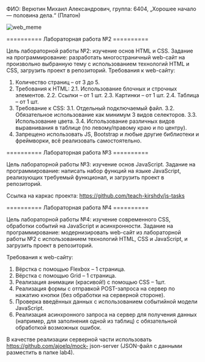 ФИО: Верютин Михаил Александрович, группа: 6404, 
„Хорошее начало — половина дела.“ (Платон)

![web_meme](https://github.com/user-attachments/assets/e1597dc4-72f5-4213-8377-a665f1a3d86f)

========== Лабораторная работа №2 ==========

Цель лабораторной работы №2: изучение основ HTML и CSS.
Задание на программирование: разработать многостраничный web-сайт на
произвольно выбранную тему с использованием технологий HTML и CSS, загрузить
проект в репозиторий.
Требования к web-сайту:
1. Количество страниц – от 3 до 5.
2. Требования к HTML:
2.1. Использование блочных и строчных элементов.
2.2. Ссылки – от 1 шт.
2.3. Картинки – от 1 шт.
2.4. Таблица – от 1 шт.
3. Требование к CSS:
3.1. Отдельный подключаемый файл.
3.2. Обязательное использование как минимум 3 видов селекторов.
3.3. Использование цвета.
3.4. Использование различных видов выравнивания в таблице (по левому/правому
краю и по центру).
4. Запрещено использовать JS, Bootstrap и любые другие библиотеки и фреймворки,
всё реализовать самостоятельно.


========== Лабораторная работа №3 ==========

Цель лабораторной работы №3: изучение основ JavaScript.
Задание на программирование: написать набор функций на языке JavaScript,
реализующих требуемый функционал, и загрузить проект в репозиторий.

Ссылка на каркас проекта: https://github.com/teach-kirshdv/js-tasks


========== Лабораторная работа №4 ==========

Цель лабораторной работы №4: изучение современного CSS, обработки событий на
JavaScript и асинхронности.
Задание на программирование: модернизировать web-сайт из лабораторной работы №2
с использованием технологий HTML, CSS и JavaScript, и загрузить проект в репозиторий.

Требования к web-сайту:
1. Вёрстка с помощью Flexbox – 1 страница.
2. Вёрстка с помощью Grid – 1 страница.
3. Реализация анимации (красивой!) с помощью CSS – 1шт.
4. Реализация формы с отправкой POST-запроса на сервер по нажатию кнопки (без
обработки на серверной стороне).
5. Проверка введённых данных с использованием событийной модели JavaScript.
6. Реализация асинхронного запроса на сервер для получения данных (например, для
заполнения одной из таблиц) с обязательной обработкой возможных ошибок.

В качестве реализации серверной части использовать https://github.com/ajoelp/mock-
json-server (JSON-файл с данными разместить в папке lab4).

